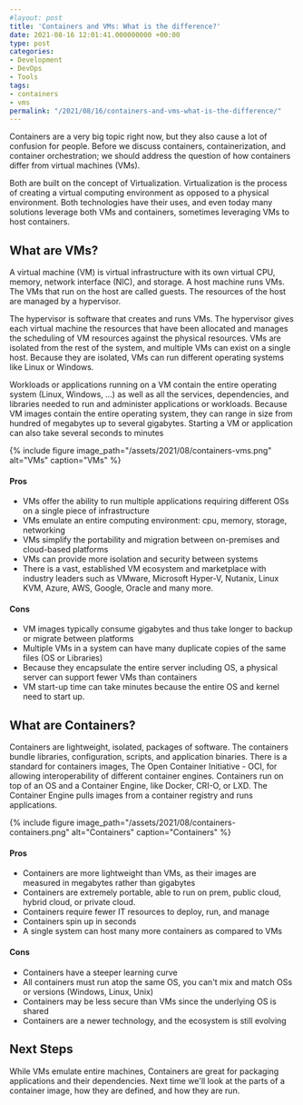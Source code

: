 ```yaml
---
#layout: post
title: 'Containers and VMs: What is the difference?'
date: 2021-08-16 12:01:41.000000000 +00:00
type: post
categories:
- Development
- DevOps
- Tools
tags:
- containers
- vms
permalink: "/2021/08/16/containers-and-vms-what-is-the-difference/"
---
```

Containers are a very big topic right now, but they also cause a lot of confusion for people. Before we discuss containers, containerization, and container orchestration; we should address the question of how containers differ from virtual machines (VMs).

Both are built on the concept of Virtualization. Virtualization is the process of creating a virtual computing environment as opposed to a physical environment. Both technologies have their uses, and even today many solutions leverage both VMs and containers, sometimes leveraging VMs to host containers.

## What are VMs?

A virtual machine (VM) is virtual infrastructure with its own virtual CPU, memory, network interface (NIC), and storage. A host machine runs VMs. The VMs that run on the host are called guests. The resources of the host are managed by a hypervisor.

The hypervisor is software that creates and runs VMs. The hypervisor gives each virtual machine the resources that have been allocated and manages the scheduling of VM resources against the physical resources. VMs are isolated from the rest of the system, and multiple VMs can exist on a single host. Because they are isolated, VMs can run different operating systems like Linux or Windows.

Workloads or applications running on a VM contain the entire operating system (Linux, Windows, ...) as well as all the services, dependencies, and libraries needed to run and administer applications or workloads. Because VM images contain the entire operating system, they can range in size from hundred of megabytes up to several gigabytes. Starting a VM or application can also take several seconds to minutes

{% include figure image_path="/assets/2021/08/containers-vms.png" alt="VMs" caption="VMs" %}

#### Pros

*   VMs offer the ability to run multiple applications requiring different OSs on a single piece of infrastructure
*   VMs emulate an entire computing environment: cpu, memory, storage, networking
*   VMs simplify the portability and migration between on-premises and cloud-based platforms
*   VMs can provide more isolation and security between systems
*   There is a vast, established VM ecosystem and marketplace with industry leaders such as VMware, Microsoft Hyper-V, Nutanix, Linux KVM, Azure, AWS, Google, Oracle and many more.

#### Cons

*   VM images typically consume gigabytes and thus take longer to backup or migrate between platforms
*   Multiple VMs in a system can have many duplicate copies of the same files (OS or Libraries)
*   Because they encapsulate the entire server including OS, a physical server can support fewer VMs than containers
*   VM start-up time can take minutes because the entire OS and kernel need to start up.

## What are Containers?

Containers are lightweight, isolated, packages of software. The containers bundle libraries, configuration, scripts, and application binaries. There is a standard for containers images, The Open Container Initiative - OCI, for allowing interoperability of different container engines. Containers run on top of an OS and a Container Engine, like Docker, CRI-O, or LXD. The Container Engine pulls images from a container registry and runs applications.

{% include figure image_path="/assets/2021/08/containers-containers.png" alt="Containers" caption="Containers" %}

#### Pros

*   Containers are more lightweight than VMs, as their images are measured in megabytes rather than gigabytes
*   Containers are extremely portable, able to run on prem, public cloud, hybrid cloud, or private cloud.
*   Containers require fewer IT resources to deploy, run, and manage
*   Containers spin up in seconds
*   A single system can host many more containers as compared to VMs

#### Cons

*   Containers have a steeper learning curve
*   All containers must run atop the same OS, you can't mix and match OSs or versions (Windows, Linux, Unix)
*   Containers may be less secure than VMs since the underlying OS is shared
*   Containers are a newer technology, and the ecosystem is still evolving

## Next Steps

While VMs emulate entire machines, Containers are great for packaging applications and their dependencies. Next time we'll look at the parts of a container image, how they are defined, and how they are run.
